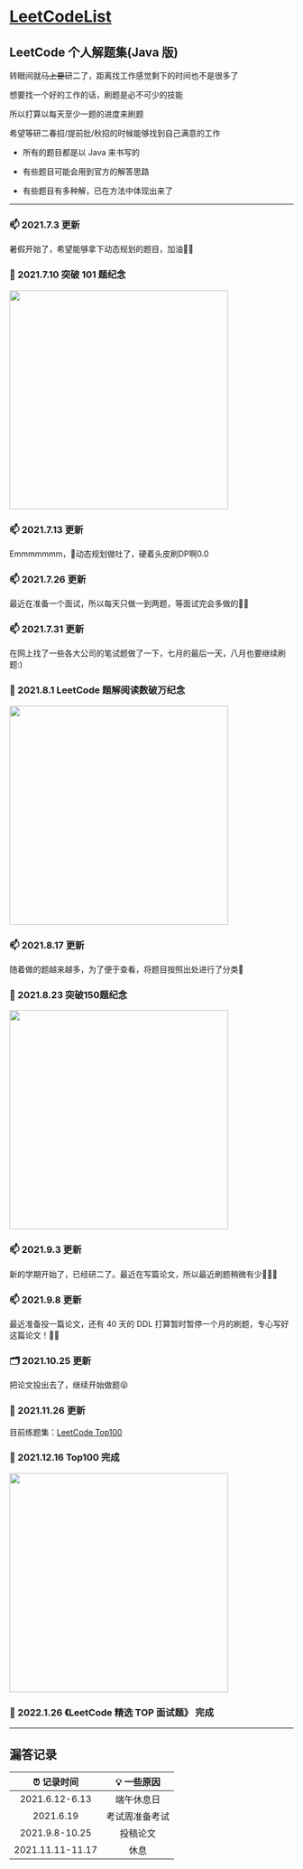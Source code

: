 # **[LeetCodeList](https://leetcode-cn.com/u/ihaoo/)**

## **LeetCode 个人解题集(Java 版)**

转眼间就~~马上要~~研二了，距离找工作感觉剩下的时间也不是很多了

想要找一个好的工作的话，刷题是必不可少的技能

所以打算以每天至少一题的进度来刷题

希望等研二春招/提前批/秋招的时候能够找到自己满意的工作

* 所有的题目都是以 Java 来书写的

* 有些题目可能会用到官方的解答思路

* 有些题目有多种解，已在方法中体现出来了 

***

### 📫 2021.7.3 更新    
暑假开始了，希望能够拿下动态规划的题目，加油💪🏻   
      
   
### 🎉 2021.7.10 突破 101 题纪念   
<img src="https://z3.ax1x.com/2021/07/10/RzDqzT.md.png" width="388px">   

### 📫 2021.7.13 更新   
Emmmmmmm，🤔动态规划做吐了，硬着头皮刷DP啊0.0     

### 📫 2021.7.26 更新   
最近在准备一个面试，所以每天只做一到两题，等面试完会多做的💪🏻        

### 📫 2021.7.31 更新       
在网上找了一些各大公司的笔试题做了一下，七月的最后一天，八月也要继续刷题:)   

### 🎉 2021.8.1 LeetCode 题解阅读数破万纪念   
<img src="https://i.loli.net/2021/08/01/xM4f5Va2XcBUzYC.png" width="388px">    

### 📫 2021.8.17 更新    
随着做的题越来越多，为了便于查看，将题目按照出处进行了分类🎒  

### 🎉 2021.8.23 突破150题纪念   
<img src="https://i.loli.net/2021/08/23/nGXYL9F7gykoxKB.png" width="388px">    

### 📫 2021.9.3 更新   
新的学期开始了，已经研二了。最近在写篇论文，所以最近刷题稍微有少🤷🏻‍♀️     

### 📫 2021.9.8 更新   
最近准备投一篇论文，还有 40 天的 DDL 打算暂时暂停一个月的刷题，专心写好这篇论文！💪🏻    

### 🗂 2021.10.25 更新   
把论文投出去了，继续开始做题😝   

### 📌 2021.11.26 更新  
目前练题集：[LeetCode Top100](https://github.com/iHa0/LeetCodeList/tree/master/Top100)    

### 🎉 2021.12.16 Top100 完成   
<img src="https://s2.loli.net/2021/12/16/QdPuXKkJCSBNvEs.png" width="388px">   

### 🎉 2022.1.26 《LeetCode 精选 TOP 面试题》 完成   

***

## **漏答记录**  

|  ⏰ 记录时间   | 💡 一些原因  |
|:----------:|:----------:|
| 2021.6.12-6.13  | 端午休息日 |
| 2021.6.19  | 考试周准备考试 |
|2021.9.8-10.25|投稿论文|
|2021.11.11-11.17|休息|
  

